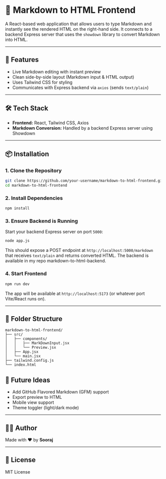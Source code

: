 # 📝 Markdown to HTML Frontend

A React-based web application that allows users to type Markdown and instantly see the rendered HTML on the right-hand side. It connects to a backend Express server that uses the `showdown` library to convert Markdown into HTML.

---

## 🚀 Features

- Live Markdown editing with instant preview
- Clean side-by-side layout (Markdown input & HTML output)
- Uses Tailwind CSS for styling
- Communicates with Express backend via `axios` (sends `text/plain`)

---

## 🛠 Tech Stack

- **Frontend:** React, Tailwind CSS, Axios
- **Markdown Conversion:** Handled by a backend Express server using Showdown

---

## 📦 Installation

### 1. Clone the Repository

```bash
git clone https://github.com/your-username/markdown-to-html-frontend.git
cd markdown-to-html-frontend
```

### 2. Install Dependencies

```bash
npm install
```

### 3. Ensure Backend is Running

Start your backend Express server on port `5000`:

```bash
node app.js
```

This should expose a POST endpoint at `http://localhost:5000/markdown` that receives `text/plain` and returns converted HTML.
The backend is available in my repo markdown-to-html-backend.

### 4. Start Frontend

```bash
npm run dev
```

The app will be available at `http://localhost:5173` (or whatever port Vite/React runs on).

---

## 📁 Folder Structure

```
markdown-to-html-frontend/
├── src/
│   ├── components/
│   │   ├── MarkDownInput.jsx
│   │   └── Preview.jsx
│   ├── App.jsx
│   └── main.jsx
├── tailwind.config.js
└── index.html
```





## 🔮 Future Ideas

- Add GitHub Flavored Markdown (GFM) support
- Export preview to HTML
- Mobile view support
- Theme toggler (light/dark mode)

---

## 🧑‍💻 Author

Made with ❤️ by **Sooraj**

---

## 📄 License

MIT License
